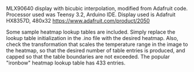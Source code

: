 MLX90640 display with bicubic interpolation, modified from Adafruit code. Processor used was Teensy 3.2, Arduino IDE.
Display used is Adafruit HX8357D, 480x32 https://www.adafruit.com/product/2050

Some sample heatmap lookup tables are included. Simply replace the lookup table initialization in the .ino file with the desired heatmap. Also, check the transformation that scales the temperature range in the image to the heatmap, so that the desired number of table entries is produced, and capped so that the table boundaries are not exceeded. The popular "ironbow" heatmap lookup table has 433 entries.
